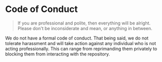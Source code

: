 # Code of Conduct

> If you are professional and polite, then everything will be alright.
> Please don't be inconsiderate and mean, or anything in between.

We do not have a formal code of conduct. That being said, we do not tolerate
harassment and will take action against any individual who is not acting
professionally. This can range from reprimanding them privately to blocking them
from interacting with the repository.